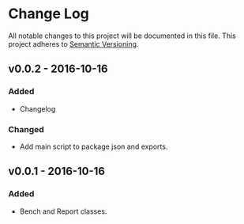 # Change Log
All notable changes to this project will be documented in this file.
This project adheres to [Semantic Versioning](http://semver.org/). 

## v0.0.2 - 2016-10-16
### Added 
- Changelog

### Changed
- Add main script to package json and exports. 

## v0.0.1 - 2016-10-16
### Added
- Bench and Report classes. 
